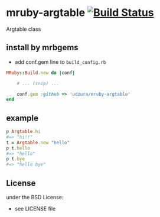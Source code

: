 # mruby-argtable   [![Build Status](https://travis-ci.org/udzura/mruby-argtable.svg?branch=master)](https://travis-ci.org/udzura/mruby-argtable)
Argtable class
## install by mrbgems
- add conf.gem line to `build_config.rb`

```ruby
MRuby::Build.new do |conf|

    # ... (snip) ...

    conf.gem :github => 'udzura/mruby-argtable'
end
```
## example
```ruby
p Argtable.hi
#=> "hi!!"
t = Argtable.new "hello"
p t.hello
#=> "hello"
p t.bye
#=> "hello bye"
```

## License
under the BSD License:
- see LICENSE file
